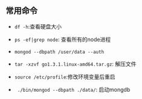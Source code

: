 ## 常用命令

- `df -h`:查看硬盘大小
- `ps -ef|grep node`: 查看所有的node进程
- `mongod --dbpath /user/data --auth`
- `tar -xzvf go1.3.1.linux-amd64.tar.gz`: 解压文件
- `source /etc/profile`:修改环境变量后重启

- ` ./bin/mongod --dbpath ./data/`: 启动mongdb
